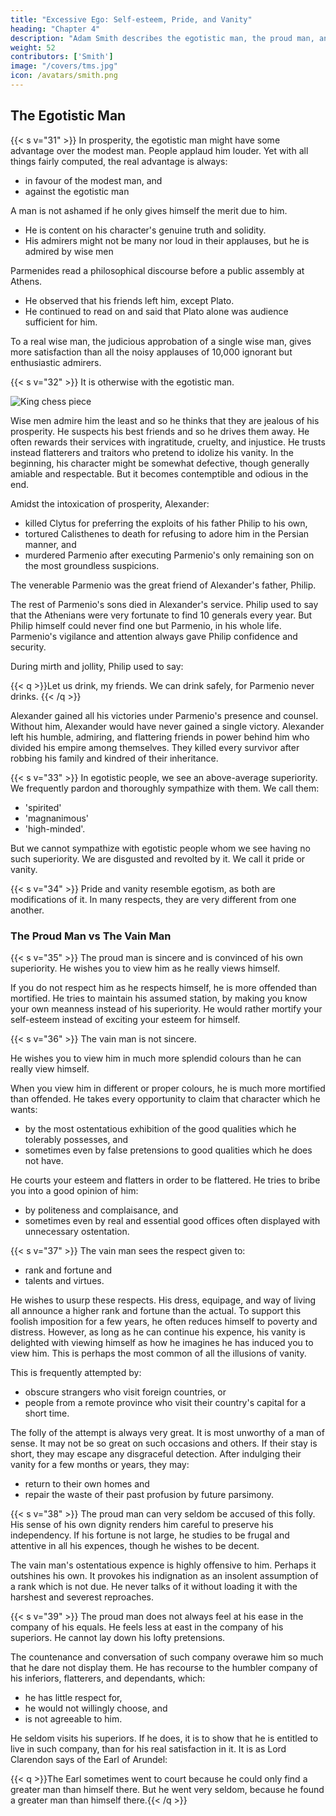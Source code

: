 ```yaml
---
title: "Excessive Ego: Self-esteem, Pride, and Vanity"
heading: "Chapter 4"
description: "Adam Smith describes the egotistic man, the proud man, and the vain man"
weight: 52
contributors: ['Smith']
image: "/covers/tms.jpg"
icon: /avatars/smith.png
---
```




## The Egotistic Man

{{< s v="31" >}} In prosperity, the egotistic man might have some advantage over the modest man. People applaud him louder. Yet with all things fairly computed, the real advantage is always:
- in favour of the modest man, and
- against the egotistic man

A man is not ashamed if he only gives himself the merit due to him. 
- He is content on his character's genuine truth and solidity. 
- His admirers might not be many nor loud in their applauses, but he is admired by wise men 

<!-- who= 
  - sees him the nearest and
  - knows him the best. -->
<!-- - wishes that other people should ascribe it to him. -->

Parmenides read a philosophical discourse before a public assembly at Athens. 
- He observed that his friends left him, except Plato. 
- He continued to read on and said that Plato alone was audience sufficient for him.

To a real wise man, the judicious approbation of a single wise man, gives more satisfaction than all the noisy applauses of 10,000 ignorant but enthusiastic admirers.


{{< s v="32" >}} It is otherwise with the egotistic man<!--  of excessive self-estimation -->. 

![King chess piece](/photos/objects/king.jpg)


Wise men admire him the least and so he thinks that they are jealous of his prosperity. He suspects his best friends and so he drives them away. He often rewards their services with ingratitude, cruelty, and injustice. He trusts instead flatterers and traitors who pretend to idolize his vanity. In the beginning, his character might be somewhat defective, though generally amiable and respectable. But it becomes contemptible and odious in the end.

<!-- , their just esteem falls so far short of the extravagance of his own self-admiration, that he regards it as mere envy.
Their company becomes offensive to him.
He  from his presence.
 -->
<!-- He abandons his confidence to 
They and presumption. -->

Amidst the intoxication of prosperity, Alexander:
- killed Clytus for preferring the exploits of his father Philip to his own,
- tortured Calisthenes to death for refusing to adore him in the Persian manner, and
- murdered Parmenio after executing Parmenio's only remaining son on the most groundless suspicions.

The venerable Parmenio was the great friend of Alexander's father, Philip. 

The rest of Parmenio's sons died in Alexander's service. Philip used to say that the Athenians were very fortunate to find 10 generals every year. But Philip himself could never find one but Parmenio, in his whole life. Parmenio's vigilance and attention always gave Philip confidence and security.

During mirth and jollity, Philip used to say:

{{< q >}}Let us drink, my friends. We can drink safely, for Parmenio never drinks. {{< /q >}}

Alexander gained all his victories under Parmenio's presence and counsel. Without him, Alexander would have never gained a single victory. Alexander left his humble, admiring, and flattering friends in power behind him who divided his empire among themselves. They killed every survivor after robbing his family and kindred of their inheritance.


{{< s v="33" >}} In egotistic people, we see an above-average superiority. We frequently pardon and thoroughly sympathize with them. We call them:
-  'spirited'
- 'magnanimous'
- 'high-minded'.
<!-- These words all involve much praise and admiration. -->

But we cannot sympathize with egotistic people whom we see having no such superiority. We are disgusted and revolted by it. We call it pride or vanity.
<!-- We cannot easily pardon or suffer it. -->
<!-- 
The word 'pride' mostly involves a considerable degree of blame.
Vanity always involves it.
 -->


{{< s v="34" >}} Pride and vanity resemble egotism<!-- excessive self-estimation -->, as both are modifications of it. In many respects, they are very different from one another.


### The Proud Man vs The Vain Man

{{< s v="35" >}} The proud man is sincere and is convinced of his own superiority. He wishes you to view him as he really views himself. 

If you do not respect him as he respects himself, he is more offended than mortified. He tries to maintain his assumed station, by making you know your own meanness instead of his superiority. He would rather mortify your self-esteem instead of exciting your esteem for himself.
<!-- Though it may sometimes be difficult to guess on what that conviction is founded. -->

<!-- He only demands justice from you. -->

<!-- He feels the same indignant resentment as if he had suffered a real injury.
However, he does not deign to explain the grounds of his own pretensions.
He disdains to court your esteem.
He affects even to despise it,
 -->

{{< s v="36" >}} The vain man is not sincere. 
<!-- In the bottom of his heart, he is very seldom convinced of that superiority which he wishes you to ascribe to him. -->
He wishes you to view him in much more splendid colours than he can really view himself. 

When you view him in different or proper colours, he is much more mortified than offended. He takes every opportunity to claim that character which he wants:
- by the most ostentatious exhibition of the good qualities which he tolerably possesses, and
- sometimes even by false pretensions to good qualities which he does not have.

He courts your esteem and flatters in order to be flattered. He tries to bribe you into a good opinion of him:
- by politeness and complaisance, and
- sometimes even by real and essential good offices often displayed with unnecessary ostentation.
<!-- it with the most anxious assiduity.
Far from wishing to mortify your self-estimation, he is happy to cherish it, hoping that you will cherish his own in return. -->


{{< s v="37" >}} The vain man sees the respect given to:
- rank and fortune and
- talents and virtues.

He wishes to usurp these respects. His dress, equipage, and way of living all announce a higher rank and fortune than the actual. To support this foolish imposition for a few years, he often reduces himself to poverty and distress. However, as long as he can continue his expence, his vanity is delighted with viewing himself as how he imagines he has induced you to view him. This is perhaps the most common of all the illusions of vanity.

This is frequently attempted by:
- obscure strangers who visit foreign countries, or
- people from a remote province who visit their country's capital for a short time.

The folly of the attempt is always very great. It is most unworthy of a man of sense. It may not be so great on such occasions and others. If their stay is short, they may escape any disgraceful detection. After indulging their vanity for a few months or years, they may:
- return to their own homes and
- repair the waste of their past profusion by future parsimony.
 

{{< s v="38" >}} The proud man can very seldom be accused of this folly. His sense of his own dignity renders him careful to preserve his independency. If his fortune is not large, he studies to be frugal and attentive in all his expences, though he wishes to be decent. 

The vain man's ostentatious expence is highly offensive to him. Perhaps it outshines his own. It provokes his indignation as an insolent assumption of a rank which is not due. He never talks of it without loading it with the harshest and severest reproaches.
 

{{< s v="39" >}} The proud man does not always feel at his ease in the company of his equals. He feels less at east in the company of his superiors. He cannot lay down his lofty pretensions. 

The countenance and conversation of such company overawe him so much that he dare not display them. He has recourse to the humbler company of his inferiors, flatterers, and dependants, which:
- he has little respect for,
- he would not willingly choose, and
- is not agreeable to him.

He seldom visits his superiors. If he does, it is to show that he is entitled to live in such company, than for his real satisfaction in it. It is as Lord Clarendon says of the Earl of Arundel:

{{< q >}}The Earl sometimes went to court because he could only find a greater man than himself there. But he went very seldom, because he found a greater man than himself there.{{< /q >}}

